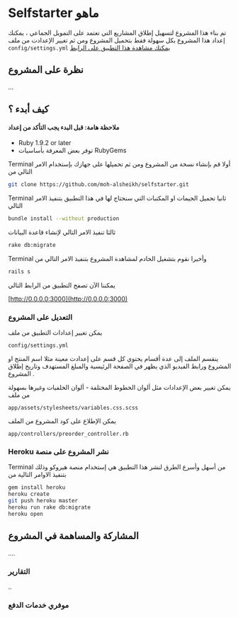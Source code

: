# Selfstarter ماهو
تم بناء هذا المشروع لتسهيل إطلاق المشاريع التي تعتمد على التمويل الجماعي ، يمكنك إعداد هذا المشروع بكل سهولة فقط بتحميل المشروع ومن ثم تغيير الإعدادت من ملف  ```config/settings.yml```
[يمكنك مشاهدة هذا التطبيق على الرابط](http://selfstarter.us)

## نظرة على المشروع
...

## كيف أبدء ؟
#### ملاحظة هامة: قبل البدء يجب التأكد من إعداد
* Ruby 1.9.2 or later
* توفر بعض المعرفة بأساسيات RubyGems

Terminal أولا  قم بإنشاء نسخة من المشروع ومن ثم تحميلها على جهازك بإستخدام الامر التالي من

```bash
git clone https://github.com/moh-alsheikh/selfstarter.git
```

Terminal ثانيا تحميل الجيمات او المكتبات التي سنحتاج لها في هذا التطبيق بتنفيذ الامر التالي 

```bash
bundle install --without production
```

ثالثا تنفيذ الامر التالي لإنشاء قاعدة البيانات
```bash
rake db:migrate
```

Terminal وأخيرا نقوم بتشغيل الخادم لمشاهدة المشروع بتنفيذ الامر التالي من  

```bash
rails s
```

يمكننا الآن تصفح التطبيق من الرابط التالي 

[http://0.0.0.0:3000](http://0.0.0.0:3000)

### التعديل على المشروع 

يمكن تغيير إعدادات التطبيق من ملف 

```
config/settings.yml
```

ينقسم الملف إلى عدة أقسام يحتوي كل قسم على إعدادت معينة مثلا اسم المنتج او المشروع ورابط الفيديو الذي يظهر في الصفحة الرئيسية والمبلغ المستهدف وتاريخ إطلاق المشروع .


يمكن تغيير بعض الإعدادات مثل ألوان الخطوط المختلفة - ألوان الخلفيات وغيرها بسهولة من ملف

```
app/assets/stylesheets/variables.css.scss
```

يمكن الإطلاع على كود المشروع من الملف

```
app/controllers/preorder_controller.rb
```

### Heroku نشر المشروع على منصة 

Terminal من أسهل وأسرع الطرق لنشر هذا التطبيق هي إستخدام منصة هيروكو وذلك بتنفيذ الاوامر التالية من 

```bash
gem install heroku
heroku create
git push heroku master
heroku run rake db:migrate
heroku open
```
## المشاركة والمساهمة في المشروع

....


### التقارير

..

### موفري خدمات الدفع 





